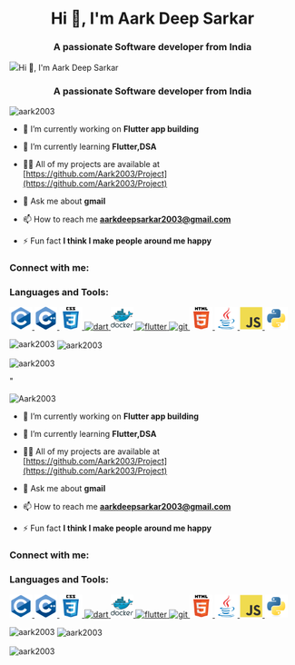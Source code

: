 <h1 align="center">Hi 👋, I'm Aark Deep Sarkar</h1>
<h3 align="center">A passionate Software developer from India</h3>
<img align="right> alt ="coding" width="400" src="<h1 align="center">Hi 👋, I'm Aark Deep Sarkar</h1>
<h3 align="center">A passionate Software developer from India</h3>

<p align="left"> <img src="https://komarev.com/ghpvc/?username=aark2003&label=Profile%20views&color=0e75b6&style=flat" alt="aark2003" /> </p>

- 🔭 I’m currently working on **Flutter app building**

- 🌱 I’m currently learning **Flutter,DSA**

- 👨‍💻 All of my projects are available at [https://github.com/Aark2003/Project](https://github.com/Aark2003/Project)

- 💬 Ask me about **gmail**

- 📫 How to reach me **aarkdeepsarkar2003@gmail.com**

- ⚡ Fun fact **I think I make people around me happy**

<h3 align="left">Connect with me:</h3>
<p align="left">
</p>

<h3 align="left">Languages and Tools:</h3>
<p align="left"> <a href="https://www.cprogramming.com/" target="_blank" rel="noreferrer"> <img src="https://raw.githubusercontent.com/devicons/devicon/master/icons/c/c-original.svg" alt="c" width="40" height="40"/> </a> <a href="https://www.w3schools.com/cpp/" target="_blank" rel="noreferrer"> <img src="https://raw.githubusercontent.com/devicons/devicon/master/icons/cplusplus/cplusplus-original.svg" alt="cplusplus" width="40" height="40"/> </a> <a href="https://www.w3schools.com/css/" target="_blank" rel="noreferrer"> <img src="https://raw.githubusercontent.com/devicons/devicon/master/icons/css3/css3-original-wordmark.svg" alt="css3" width="40" height="40"/> </a> <a href="https://dart.dev" target="_blank" rel="noreferrer"> <img src="https://www.vectorlogo.zone/logos/dartlang/dartlang-icon.svg" alt="dart" width="40" height="40"/> </a> <a href="https://www.docker.com/" target="_blank" rel="noreferrer"> <img src="https://raw.githubusercontent.com/devicons/devicon/master/icons/docker/docker-original-wordmark.svg" alt="docker" width="40" height="40"/> </a> <a href="https://flutter.dev" target="_blank" rel="noreferrer"> <img src="https://www.vectorlogo.zone/logos/flutterio/flutterio-icon.svg" alt="flutter" width="40" height="40"/> </a> <a href="https://git-scm.com/" target="_blank" rel="noreferrer"> <img src="https://www.vectorlogo.zone/logos/git-scm/git-scm-icon.svg" alt="git" width="40" height="40"/> </a> <a href="https://www.w3.org/html/" target="_blank" rel="noreferrer"> <img src="https://raw.githubusercontent.com/devicons/devicon/master/icons/html5/html5-original-wordmark.svg" alt="html5" width="40" height="40"/> </a> <a href="https://www.java.com" target="_blank" rel="noreferrer"> <img src="https://raw.githubusercontent.com/devicons/devicon/master/icons/java/java-original.svg" alt="java" width="40" height="40"/> </a> <a href="https://developer.mozilla.org/en-US/docs/Web/JavaScript" target="_blank" rel="noreferrer"> <img src="https://raw.githubusercontent.com/devicons/devicon/master/icons/javascript/javascript-original.svg" alt="javascript" width="40" height="40"/> </a> <a href="https://www.python.org" target="_blank" rel="noreferrer"> <img src="https://raw.githubusercontent.com/devicons/devicon/master/icons/python/python-original.svg" alt="python" width="40" height="40"/> </a> </p>

<p><img align="left" src="https://github-readme-stats.vercel.app/api/top-langs?username=aark2003&show_icons=true&locale=en&layout=compact" alt="aark2003" /></p>

<p>&nbsp;<img align="center" src="https://github-readme-stats.vercel.app/api?username=aark2003&show_icons=true&locale=en" alt="aark2003" /></p>

<p><img align="center" src="https://github-readme-streak-stats.herokuapp.com/?user=aark2003&" alt="aark2003" /></p>"

<p align="left"> <img src="https://komarev.com/ghpvc/?username=Aark2003&label=Profile%20views&color=0e75b6&style=flat" alt="Aark2003" /> </p>

- 🔭 I’m currently working on **Flutter app building**

- 🌱 I’m currently learning **Flutter,DSA**

- 👨‍💻 All of my projects are available at [https://github.com/Aark2003/Project](https://github.com/Aark2003/Project)

- 💬 Ask me about **gmail**

- 📫 How to reach me **aarkdeepsarkar2003@gmail.com**

- ⚡ Fun fact **I think I make people around me happy**

<h3 align="left">Connect with me:</h3>
<p align="left">
</p>

<h3 align="left">Languages and Tools:</h3>
<p align="left"> <a href="https://www.cprogramming.com/" target="_blank" rel="noreferrer"> <img src="https://raw.githubusercontent.com/devicons/devicon/master/icons/c/c-original.svg" alt="c" width="40" height="40"/> </a> <a href="https://www.w3schools.com/cpp/" target="_blank" rel="noreferrer"> <img src="https://raw.githubusercontent.com/devicons/devicon/master/icons/cplusplus/cplusplus-original.svg" alt="cplusplus" width="40" height="40"/> </a> <a href="https://www.w3schools.com/css/" target="_blank" rel="noreferrer"> <img src="https://raw.githubusercontent.com/devicons/devicon/master/icons/css3/css3-original-wordmark.svg" alt="css3" width="40" height="40"/> </a> <a href="https://dart.dev" target="_blank" rel="noreferrer"> <img src="https://www.vectorlogo.zone/logos/dartlang/dartlang-icon.svg" alt="dart" width="40" height="40"/> </a> <a href="https://www.docker.com/" target="_blank" rel="noreferrer"> <img src="https://raw.githubusercontent.com/devicons/devicon/master/icons/docker/docker-original-wordmark.svg" alt="docker" width="40" height="40"/> </a> <a href="https://flutter.dev" target="_blank" rel="noreferrer"> <img src="https://www.vectorlogo.zone/logos/flutterio/flutterio-icon.svg" alt="flutter" width="40" height="40"/> </a> <a href="https://git-scm.com/" target="_blank" rel="noreferrer"> <img src="https://www.vectorlogo.zone/logos/git-scm/git-scm-icon.svg" alt="git" width="40" height="40"/> </a> <a href="https://www.w3.org/html/" target="_blank" rel="noreferrer"> <img src="https://raw.githubusercontent.com/devicons/devicon/master/icons/html5/html5-original-wordmark.svg" alt="html5" width="40" height="40"/> </a> <a href="https://www.java.com" target="_blank" rel="noreferrer"> <img src="https://raw.githubusercontent.com/devicons/devicon/master/icons/java/java-original.svg" alt="java" width="40" height="40"/> </a> <a href="https://developer.mozilla.org/en-US/docs/Web/JavaScript" target="_blank" rel="noreferrer"> <img src="https://raw.githubusercontent.com/devicons/devicon/master/icons/javascript/javascript-original.svg" alt="javascript" width="40" height="40"/> </a> <a href="https://www.python.org" target="_blank" rel="noreferrer"> <img src="https://raw.githubusercontent.com/devicons/devicon/master/icons/python/python-original.svg" alt="python" width="40" height="40"/> </a> </p>

<p><img align="left" src="https://github-readme-stats.vercel.app/api/top-langs?username=aark2003&show_icons=true&locale=en&layout=compact" alt="aark2003" /></p>

<p>&nbsp;<img align="center" src="https://github-readme-stats.vercel.app/api?username=aark2003&show_icons=true&locale=en" alt="aark2003" /></p>

<p><img align="center" src="https://github-readme-streak-stats.herokuapp.com/?user=aark2003&" alt="aark2003" /></p>
